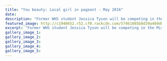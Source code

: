 ```yaml
---
title: "You beauty: Local girl in pageant - May 2016"
date: 
description: "Former WHS student Jessica Tyson will be competing in the Miss World New Zealand pageant on June 4 at Sky City in Auckland, Wanganui Chronicle article on 26/5/16..."
featured_image: http://c1940652.r52.cf0.rackcdn.com/57461085b8d39a469d00146a/Ex-Jessica-Tyson-competing-in-Miss-World-NZ.-Chron-26.5.16.jpg
excerpt: "Former WHS student Jessica Tyson will be competing in the Miss World New Zealand pageant on June 4 at Sky City in Auckland, Wanganui Chronicle article on 26/5/16..."
gallery_image_1: 
gallery_image_2: 
gallery_image_3: 
gallery_image_4: 
gallery_image_5: 
---
```

